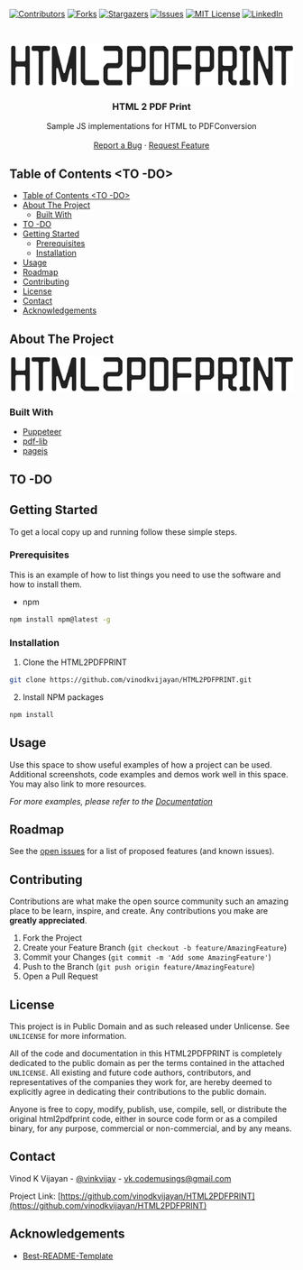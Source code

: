 <!-- PROJECT SHIELDS -->

[![Contributors][contributors-shield]][contributors-url]
[![Forks][forks-shield]][forks-url]
[![Stargazers][stars-shield]][stars-url]
[![Issues][issues-shield]][issues-url]
[![MIT License][license-shield]][license-url]
[![LinkedIn][linkedin-shield]][linkedin-url]



<!-- PROJECT LOGO -->
<br />
<p align="center">
  <a href="https://github.com/vinodkvijayan/HTML2PDFPRINT">
    <img src="./images/logo.png" alt="Logo" width="630" height="75">
  </a>

  <h3 align="center">HTML 2 PDF Print</h3>

  <p align="center">
    Sample JS implementations for HTML to PDFConversion
    <br />
    <br />
    <a href="https://github.com/vinodkvijayan/HTML2PDFPRINT/issues">Report a Bug</a>
    ·
    <a href="https://github.com/vinodkvijayan/HTML2PDFPRINT/issues">Request Feature</a>
  </p>
</p>



<!-- TABLE OF CONTENTS -->
## Table of Contents <TO -DO>

- [Table of Contents <TO -DO>](#table-of-contents-to--do)
- [About The Project](#about-the-project)
  - [Built With](#built-with)
- [TO -DO](#to--do)
- [Getting Started](#getting-started)
  - [Prerequisites](#prerequisites)
  - [Installation](#installation)
- [Usage](#usage)
- [Roadmap](#roadmap)
- [Contributing](#contributing)
- [License](#license)
- [Contact](#contact)
- [Acknowledgements](#acknowledgements)



<!-- ABOUT THE PROJECT -->
## About The Project

![Product Name Screen Shot][product-screenshot]

### Built With

* [Puppeteer](https://pptr.dev/)
* [pdf-lib](https://github.com/Hopding/pdf-lib)
* [pagejs](https://www.pagedjs.org/)

## TO -DO

<!-- GETTING STARTED -->
## Getting Started 

To get a local copy up and running follow these simple steps.

### Prerequisites

This is an example of how to list things you need to use the software and how to install them.
* npm
```sh
npm install npm@latest -g
```

### Installation
 
1. Clone the HTML2PDFPRINT
```sh
git clone https://github.com/vinodkvijayan/HTML2PDFPRINT.git
```
2. Install NPM packages
```sh
npm install
```



<!-- USAGE EXAMPLES -->
## Usage

Use this space to show useful examples of how a project can be used. Additional screenshots, code examples and demos work well in this space. You may also link to more resources.

_For more examples, please refer to the [Documentation](https://example.com)_



<!-- ROADMAP -->
## Roadmap

See the [open issues](https://github.com/vinodkvijayan/HTML2PDFPRINT/issues) for a list of proposed features (and known issues).



<!-- CONTRIBUTING -->
## Contributing

Contributions are what make the open source community such an amazing place to be learn, inspire, and create. Any contributions you make are **greatly appreciated**.

1. Fork the Project
2. Create your Feature Branch (`git checkout -b feature/AmazingFeature`)
3. Commit your Changes (`git commit -m 'Add some AmazingFeature'`)
4. Push to the Branch (`git push origin feature/AmazingFeature`)
5. Open a Pull Request



<!-- LICENSE -->
## License

This project is in Public Domain and as such released under Unlicense. See `UNLICENSE` for more information.

All of the code and documentation in this HTML2PDFPRINT is completely dedicated to the public domain as per the terms contained in the attached `UNLICENSE`. All existing and future code authors, contributors, and representatives of the companies they work for, are hereby deemed to explicitly agree in dedicating their contributions to the public domain.

Anyone is free to copy, modify, publish, use, compile, sell, or distribute the original html2pdfprint code, either in source code form or as a compiled binary, for any purpose, commercial or non-commercial, and by any means.


<!-- CONTACT -->
## Contact

Vinod K Vijayan - [@vinkvijay](https://twitter.com/vinkvijay) - vk.codemusings@gmail.com

Project Link: [https://github.com/vinodkvijayan/HTML2PDFPRINT](https://github.com/vinodkvijayan/HTML2PDFPRINT)



<!-- ACKNOWLEDGEMENTS -->
## Acknowledgements

* [Best-README-Template](https://github.com/othneildrew/Best-README-Template)






<!-- MARKDOWN LINKS & IMAGES -->
<!-- https://www.markdownguide.org/basic-syntax/#reference-style-links -->
[contributors-shield]: https://img.shields.io/github/contributors/vinodkvijayan/HTML2PDFPRINT?style=flat-square
[contributors-url]: https://github.com/vinodkvijayan/HTML2PDFPRINT/graphs/contributors
[forks-shield]: https://img.shields.io/github/forks/vinodkvijayan/HTML2PDFPRINT?style=flat-square
[forks-url]: https://github.com/vinodkvijayan/HTML2PDFPRINT/network/members
[stars-shield]: https://img.shields.io/github/stars/vinodkvijayan/HTML2PDFPRINT?style=flat-square
[stars-url]: https://github.com/vinodkvijayan/HTML2PDFPRINT/stargazers
[issues-shield]: https://img.shields.io/github/issues/vinodkvijayan/HTML2PDFPRINT?style=flat-square
[issues-url]: https://github.com/vinodkvijayan/HTML2PDFPRINT/issues
[license-shield]: https://img.shields.io/github/license/vinodkvijayan/HTML2PDFPRINT?style=flat-square
[license-url]: https://github.com/vinodkvijayan/HTML2PDFPRINT/blob/master/LICENSE.txt
[linkedin-shield]: https://img.shields.io/badge/-LinkedIn-black.svg?style=flat-square&logo=linkedin&colorB=555
[linkedin-url]: https://linkedin.com/in/vinodkvijayan
[product-screenshot]: images/logo.png
